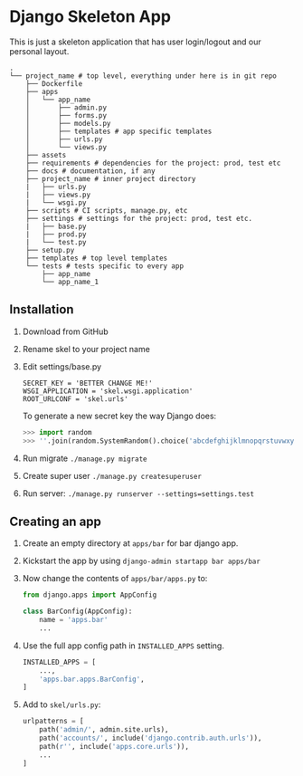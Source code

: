 # Django Skeleton App

This is just a skeleton application that has user login/logout and our personal layout.

```
.
└── project_name # top level, everything under here is in git repo
    ├── Dockerfile
    ├── apps
    │   └── app_name
    │       ├── admin.py
    │       ├── forms.py
    │       ├── models.py
    │       ├── templates # app specific templates
    │       ├── urls.py
    │       └── views.py
    ├── assets
    ├── requirements # dependencies for the project: prod, test etc
    ├── docs # documentation, if any
    ├── project_name # inner project directory
    |   ├── urls.py
    |   ├── views.py
    |   └── wsgi.py    
    ├── scripts # CI scripts, manage.py, etc
    ├── settings # settings for the project: prod, test etc.
    |   ├── base.py
    |   ├── prod.py
    |   └── test.py
    ├── setup.py
    ├── templates # top level templates
    └── tests # tests specific to every app
        ├── app_name
        └── app_name_1
```

## Installation

1. Download from GitHub
2. Rename skel to your project name
3. Edit settings/base.py

    ```
    SECRET_KEY = 'BETTER CHANGE ME!'
    WSGI_APPLICATION = 'skel.wsgi.application'
    ROOT_URLCONF = 'skel.urls'
    ```

    To generate a new secret key the way Django does:
    
    ```python
    >>> import random
    >>> ''.join(random.SystemRandom().choice('abcdefghijklmnopqrstuvwxyz0123456789!@#$%^&*(-_=+)') for i in range(50))
    ```

4. Run migrate ```./manage.py migrate```
5. Create super user ```./manage.py createsuperuser```
6. Run server: ```./manage.py runserver --settings=settings.test```


## Creating an app

1. Create an empty directory at ```apps/bar``` for bar django app.
2. Kickstart the app by using ```django-admin startapp bar apps/bar```
3. Now change the contents of ```apps/bar/apps.py``` to:

    ```python
    from django.apps import AppConfig
    
    class BarConfig(AppConfig):
    	name = 'apps.bar'
    	...
    ```

4. Use the full app config path in ```INSTALLED_APPS``` setting.

    ```python
    INSTALLED_APPS = [
    	...,
    	'apps.bar.apps.BarConfig',
    ]
    ```

5. Add to ```skel/urls.py```:

    ```python
    urlpatterns = [
    	path('admin/', admin.site.urls),
    	path('accounts/', include('django.contrib.auth.urls')),
    	path(r'', include('apps.core.urls')),
    	...
    ]
    ```


